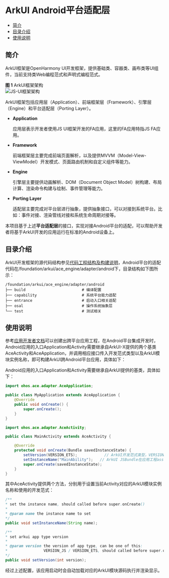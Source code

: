 # ArkUI Android平台适配层 <a name="ZH-CN_TOPIC_0000001076213364"></a>

-   [简介](#section15701932113019)
-   [目录介绍](#section1791423143211)
-   [使用说明](#section171384529150)

## 简介<a name="section15701932113019"></a>

ArkUI框架是OpenHarmony UI开发框架，提供基础类、容器类、画布类等UI组件，当前支持类Web编程范式和声明式编程范式。


**图 1**  ArkUI框架架构<a name="fig2606133765017"></a>  
![](https://gitee.com/openharmony/arkui_ace_engine/raw/master/figures/JS-UI%E6%A1%86%E6%9E%B6%E6%9E%B6%E6%9E%84.png "JS-UI框架架构")

ArkUI框架包括应用层（Application）、前端框架层（Framework）、引擎层（Engine）和平台适配层（Porting Layer）。

-   **Application**

    应用层表示开发者使用JS UI框架开发的FA应用，这里的FA应用特指JS FA应用。

-   **Framework**

    前端框架层主要完成前端页面解析，以及提供MVVM（Model-View-ViewModel）开发模式、页面路由机制和自定义组件等能力。

-   **Engine**

    引擎层主要提供动画解析、DOM（Document Object Model）树构建、布局计算、渲染命令构建与绘制、事件管理等能力。

-   **Porting Layer**

    适配层主要完成对平台层进行抽象，提供抽象接口，可以对接到系统平台。比如：事件对接、渲染管线对接和系统生命周期对接等。

本项目基于上述**平台适配层**的接口，实现对接Android平台的适配，可以帮助开发者将基于ArkUI开发的应用运行在标准的Android设备上。

## 目录介绍<a name="section1791423143211"></a>

ArkUI开发框架的源代码结构参见[代码工程结构及构建说明](https://gitee.com/arkui-x/docs/blob/master/zh-cn/framework-dev/quick-start/project-structure-guide.md)，Android平台的适配代码在/foundation/arkui/ace\_engine/adapter/android下，目录结构如下图所示：

```
/foundation/arkui/ace_engine/adapter/android
├── build                         # 编译配置
├── capability                    # 系统平台能力适配
├── entrance                      # 启动入口相关适配
├── osal                          # 操作系统抽象层
└── test                          # 测试相关
```

## 使用说明<a name="section171384529150"></a>

参考[应用开发者文档](https://gitee.com/arkui-x/docs/blob/master/zh-cn/application-dev/README.md)可以创建出跨平台应用工程，在Android平台集成开发时，Android应用的入口Application和Activity需要继承自ArkUI-X提供的两个基类AceActivity和AceApplication，并调用相应接口传入开发范式类型以及ArkUI模块实例名称，即可构建ArkUI跨Android平台应用，具体如下：

Android应用的入口Application和Activity需要继承自ArkUI提供的基类，具体如下：

```java
import ohos.ace.adapter.AceApplication;

public class MyApplication extends AceApplication {
    @Override
    public void onCreate() {
        super.onCreate();
    }
}
```

```java
import ohos.ace.adapter.AceActivity;

public class MainActivity extends AceActivity {

    @Override
    protected void onCreate(Bundle savedInstanceState) {
        setVersion(VERSION_ETS);            // ArkUI开发范式类型，VERSION_JS:兼容JS的类Web开发范式，VERSION_ETS:基于ArkTS的声明式开发范式。
        setInstanceName("MainAbility");   // ArkUI JSBundle在应用工程assets/js中存放的目录名（即模块实例名）。
        super.onCreate(savedInstanceState);
    }
}
```
其中AceActivity提供两个方法，分别用于设置当前Activity对应的ArkUI模块实例名称和使用的开发范式：
```java
/**
* set the instance name, should called before super.onCreate()
* 
* @param name the instance name to set
*/
public void setInstanceName(String name);

/**
* set arkui app type version
* 
* @param version the version of app type, can be one of this:
*                VERSION_JS / VERSION_ETS, should called before super.onCreate()
*/
public void setVersion(int version);
```

经过上述配置，该应用启动时会自动加载对应的ArkUI模块源码执行并渲染显示。